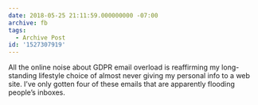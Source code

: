 ```yaml
---
date: 2018-05-25 21:11:59.000000000 -07:00
archive: fb
tags: 
  - Archive Post
id: '1527307919'
---
```


All the online noise about GDPR email overload is reaffirming my long-standing lifestyle choice of almost never giving my personal info to a web site. I’ve only gotten four of these emails that are apparently flooding people’s inboxes.
